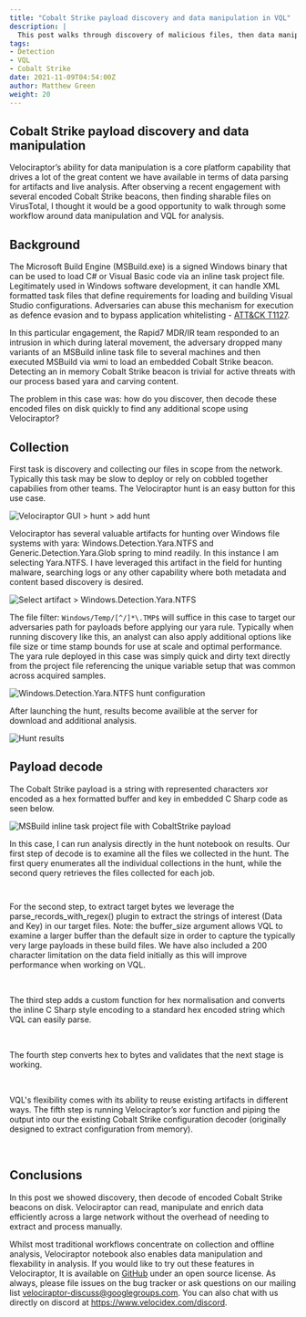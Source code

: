 ```yaml
---
title: "Cobalt Strike payload discovery and data manipulation in VQL"
description: |
  This post walks through discovery of malicious files, then data manipulation and decode in VQL.
tags:
- Detection
- VQL
- Cobalt Strike
date: 2021-11-09T04:54:00Z
author: Matthew Green
weight: 20
---
```


## Cobalt Strike payload discovery and data manipulation

Velociraptor’s ability for data manipulation is a core platform capability 
that drives a lot of the great content we have available in terms of data 
parsing for artifacts and live analysis. After observing a recent 
engagement with several encoded Cobalt Strike beacons, then finding 
sharable files on VirusTotal,  I thought it would be a good opportunity 
to walk through some workflow around data manipulation and VQL for 
analysis.


## Background

The Microsoft Build Engine (MSBuild.exe) is a signed Windows binary that 
can  be used to load C# or Visual Basic code via an inline task project 
file. Legitimately used in Windows software development, it can handle XML 
formatted task files that define requirements for loading and building 
Visual Studio configurations. Adversaries can abuse this mechanism for 
execution as defence evasion and to bypass application whitelisting - 
[ATT&CK T1127](https://attack.mitre.org/techniques/T1127/001/).

In this particular engagement, the Rapid7 MDR/IR team responded to an 
intrusion in which during lateral movement, the adversary dropped many 
variants of an MSBuild inline task file to several machines and then 
executed MSBuild via wmi to load an embedded Cobalt Strike beacon. 
Detecting an in memory Cobalt Strike beacon is trivial for active threats 
with our process based yara and carving content. 

The problem in this case was: how do you discover, then decode these encoded 
files on disk quickly to find any additional scope using Velociraptor?



## Collection

First task is discovery and collecting our files in scope from the network. 
Typically this task may be slow to deploy or rely on cobbled together 
capabilies from other teams. The Velociraptor hunt is an easy button for 
this use case.

![Velociraptor GUI > hunt > add hunt](01_new_hunt.png)

Velociraptor has several valuable artifacts for hunting over Windows file 
systems with yara: Windows.Detection.Yara.NTFS and Generic.Detection.Yara.Glob
spring to mind readily.  In this instance I am selecting Yara.NTFS. I have 
leveraged this artifact in the field for hunting malware, searching logs or 
any other capability where both metadata and content based discovery is desired.

![Select artifact > Windows.Detection.Yara.NTFS](02_find_artifact.png)

The file filter: `Windows/Temp/[^/]*\.TMP$` will suffice in this case to target 
our adversaries path for payloads before applying our yara rule. Typically when 
running discovery like this, an analyst can also apply additional options like 
file size or time stamp bounds for use at scale and optimal performance. 
The yara rule deployed in this case was simply quick and dirty text directly 
from the project file referencing the unique variable setup that was common 
across acquired samples.

![Windows.Detection.Yara.NTFS hunt configuration](03_configure_artifact.png)

After launching the hunt, results become availible at the server for download 
and additional analysis.

![Hunt results](04_hunt_results.png)



## Payload decode
The Cobalt Strike payload is a string with represented characters xor encoded 
as a hex formatted buffer and key in embedded C Sharp code as seen below.

![MSBuild inline task project file with CobaltStrike payload](05_payload.png)

In this case, I can run analysis directly in the hunt notebook on results. Our 
first step of decode is to examine all the files we collected in the hunt. The 
first query enumerates all the individual collections in the hunt, while the 
second query retrieves the files collected for each job.

![]()

![]()

For the second step, to extract target bytes we leverage the parse_records_with_regex() 
plugin to extract the strings of interest (Data and Key) in our target files. 
Note: the buffer_size argument allows VQL to examine a larger buffer than the 
default size in order to capture the typically very large payloads in these build 
files. We have also included a 200 character limitation on the data field initially 
as this will improve performance when working on VQL.


![]()
![]()

The third step adds a custom function for hex normalisation and converts the inline 
C Sharp style encoding to a standard hex encoded string which VQL can easily parse.

![]()
![]()

The fourth step converts hex to bytes and validates that the next stage is working.

![]()
![]()

VQL's flexibility comes with its ability to reuse existing artifacts in different ways. 
The fifth step is running Velociraptor’s xor function and piping the output into our 
the existing Cobalt Strike configuration decoder (originally designed to extract 
configuration from memory). 

![]()
![]()


## Conclusions

In this post we showed discovery, then decode of encoded Cobalt Strike beacons on disk. 
Velociraptor can read, manipulate and enrich data efficiently across a large network 
without the overhead of needing to extract and process manually.

Whilst most traditional workflows concentrate on collection and offline analysis, 
Velociraptor notebook also enables data manipulation and flexability in analysis. 
If you would like to try out these features in Velociraptor, It is available on 
[GitHub](https://github.com/Velocidex/velociraptor) under an open source license. As 
always, please file issues on the bug tracker or ask questions on our mailing list 
velociraptor-discuss@googlegroups.com. You can also chat with us directly on discord 
at https://www.velocidex.com/discord.




